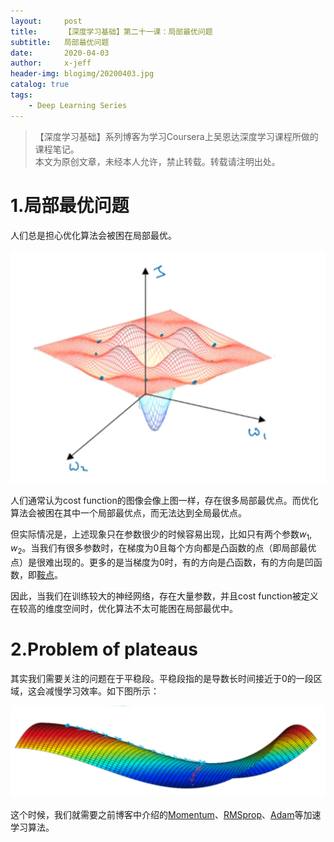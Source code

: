 ```yaml
---
layout:     post
title:      【深度学习基础】第二十一课：局部最优问题
subtitle:   局部最优问题
date:       2020-04-03
author:     x-jeff
header-img: blogimg/20200403.jpg
catalog: true
tags:
    - Deep Learning Series
---
```

>【深度学习基础】系列博客为学习Coursera上吴恩达深度学习课程所做的课程笔记。  
>本文为原创文章，未经本人允许，禁止转载。转载请注明出处。

# 1.局部最优问题

人们总是担心优化算法会被困在局部最优。

![](https://github.com/x-jeff/BlogImage/raw/master/DeepLearningSeries/Lesson21/21x1.png)

人们通常认为cost function的图像会像上图一样，存在很多局部最优点。而优化算法会被困在其中一个局部最优点，而无法达到全局最优点。

但实际情况是，上述现象只在参数很少的时候容易出现，比如只有两个参数$w_1,w_2$。当我们有很多参数时，在梯度为0且每个方向都是凸函数的点（即局部最优点）是很难出现的。更多的是当梯度为0时，有的方向是凸函数，有的方向是凹函数，即[鞍点](http://shichaoxin.com/2019/07/10/数学基础-第六课-梯度下降法和牛顿法/)。

因此，当我们在训练较大的神经网络，存在大量参数，并且cost function被定义在较高的维度空间时，优化算法不太可能困在局部最优中。

# 2.Problem of plateaus

其实我们需要关注的问题在于平稳段。平稳段指的是导数长时间接近于0的一段区域，这会减慢学习效率。如下图所示：

![](https://github.com/x-jeff/BlogImage/raw/master/DeepLearningSeries/Lesson21/21x2.png)

这个时候，我们就需要之前博客中介绍的[Momentum](http://shichaoxin.com/2020/03/05/深度学习基础-第十七课-Momentum梯度下降法/)、[RMSprop](http://shichaoxin.com/2020/03/13/深度学习基础-第十八课-RMSprop/)、[Adam](http://shichaoxin.com/2020/03/19/深度学习基础-第十九课-Adam优化算法/)等加速学习算法。
